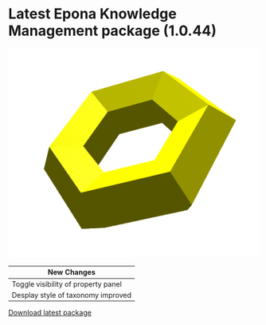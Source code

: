 # Latest Epona Knowledge Management package (1.0.44)

![](../torus.png)

|New Changes|
--- |
|Toggle visibility of property panel|
|Desplay style of taxonomy improved|

[Download latest package](https://download.eponalegal.com/s/5mdhN6WMEGIxYkdB/en_US?dir=%2FKMS%2F1.0.44&node-id=38376)

